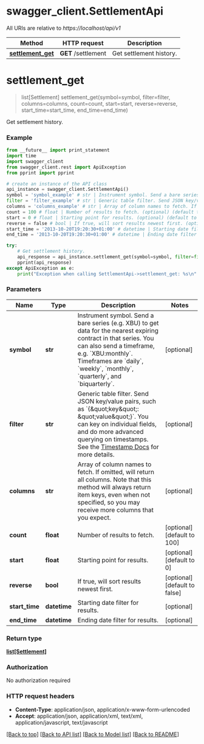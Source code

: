 # swagger_client.SettlementApi

All URIs are relative to *https://localhost/api/v1*

Method | HTTP request | Description
------------- | ------------- | -------------
[**settlement_get**](SettlementApi.md#settlement_get) | **GET** /settlement | Get settlement history.


# **settlement_get**
> list[Settlement] settlement_get(symbol=symbol, filter=filter, columns=columns, count=count, start=start, reverse=reverse, start_time=start_time, end_time=end_time)

Get settlement history.

### Example 
```python
from __future__ import print_statement
import time
import swagger_client
from swagger_client.rest import ApiException
from pprint import pprint

# create an instance of the API class
api_instance = swagger_client.SettlementApi()
symbol = 'symbol_example' # str | Instrument symbol. Send a bare series (e.g. XBU) to get data for the nearest expiring contract in that series.  You can also send a timeframe, e.g. `XBU:monthly`. Timeframes are `daily`, `weekly`, `monthly`, `quarterly`, and `biquarterly`. (optional)
filter = 'filter_example' # str | Generic table filter. Send JSON key/value pairs, such as `{\"key\": \"value\"}`. You can key on individual fields, and do more advanced querying on timestamps. See the [Timestamp Docs](https://www.bitmex.com/app/restAPI#timestamp-filters) for more details. (optional)
columns = 'columns_example' # str | Array of column names to fetch. If omitted, will return all columns.  Note that this method will always return item keys, even when not specified, so you may receive more columns that you expect. (optional)
count = 100 # float | Number of results to fetch. (optional) (default to 100)
start = 0 # float | Starting point for results. (optional) (default to 0)
reverse = false # bool | If true, will sort results newest first. (optional) (default to false)
start_time = '2013-10-20T19:20:30+01:00' # datetime | Starting date filter for results. (optional)
end_time = '2013-10-20T19:20:30+01:00' # datetime | Ending date filter for results. (optional)

try: 
    # Get settlement history.
    api_response = api_instance.settlement_get(symbol=symbol, filter=filter, columns=columns, count=count, start=start, reverse=reverse, start_time=start_time, end_time=end_time)
    pprint(api_response)
except ApiException as e:
    print("Exception when calling SettlementApi->settlement_get: %s\n" % e)
```

### Parameters

Name | Type | Description  | Notes
------------- | ------------- | ------------- | -------------
 **symbol** | **str**| Instrument symbol. Send a bare series (e.g. XBU) to get data for the nearest expiring contract in that series.  You can also send a timeframe, e.g. &#x60;XBU:monthly&#x60;. Timeframes are &#x60;daily&#x60;, &#x60;weekly&#x60;, &#x60;monthly&#x60;, &#x60;quarterly&#x60;, and &#x60;biquarterly&#x60;. | [optional] 
 **filter** | **str**| Generic table filter. Send JSON key/value pairs, such as &#x60;{\&quot;key\&quot;: \&quot;value\&quot;}&#x60;. You can key on individual fields, and do more advanced querying on timestamps. See the [Timestamp Docs](https://www.bitmex.com/app/restAPI#timestamp-filters) for more details. | [optional] 
 **columns** | **str**| Array of column names to fetch. If omitted, will return all columns.  Note that this method will always return item keys, even when not specified, so you may receive more columns that you expect. | [optional] 
 **count** | **float**| Number of results to fetch. | [optional] [default to 100]
 **start** | **float**| Starting point for results. | [optional] [default to 0]
 **reverse** | **bool**| If true, will sort results newest first. | [optional] [default to false]
 **start_time** | **datetime**| Starting date filter for results. | [optional] 
 **end_time** | **datetime**| Ending date filter for results. | [optional] 

### Return type

[**list[Settlement]**](Settlement.md)

### Authorization

No authorization required

### HTTP request headers

 - **Content-Type**: application/json, application/x-www-form-urlencoded
 - **Accept**: application/json, application/xml, text/xml, application/javascript, text/javascript

[[Back to top]](#) [[Back to API list]](../README.md#documentation-for-api-endpoints) [[Back to Model list]](../README.md#documentation-for-models) [[Back to README]](../README.md)

